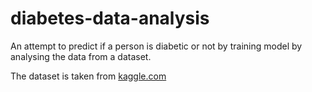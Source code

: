 # diabetes-data-analysis

An attempt to predict if a person is diabetic or not by training  model by analysing the data from a dataset.

The dataset is taken from <a href = "kaggle.com">kaggle.com</a>
